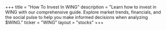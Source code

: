+++
title = "How To Invest In WING"
description = "Learn how to invest in WING with our comprehensive guide. Explore market trends, financials, and the social pulse to help you make informed decisions when analyzing $WING."
ticker = "WING"
layout = "stocks"
+++

